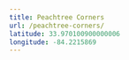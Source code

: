 ```yaml
---
title: Peachtree Corners
url: /peachtree-corners/
latitude: 33.970100900000006
longitude: -84.2215869
---
```


